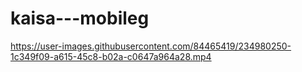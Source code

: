 # kaisa---mobileg

https://user-images.githubusercontent.com/84465419/234980250-1c349f09-a615-45c8-b02a-c0647a964a28.mp4

